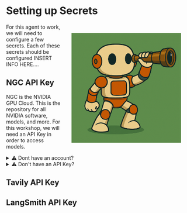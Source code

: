 # Setting up Secrets

<img src="_static/robots/spyglass.png" alt="Secrets Management Robot" style="float:right; max-width:300px;margin:25px;" />


For this agent to work, we will need to configure a few secrets.
Each of these secrets should be configured INSERT INFO HERE....

## NGC API Key

NGC is the NVIDIA GPU Cloud. This is the repository for all NVIDIA software, models, and more. For this workshop, we will need an API Key in order to access models.

<details>
<summary>⚠️ Dont have an account?</summary>

You can get free non-commercial access to NVIDIA NIMs with an [NVIDIA Developer Account](https://developer.nvidia.com/developer-program).
</details>

<details>
<summary>⚠️ Don't have an API Key?</summary>

Manage your API Keys from the [NGC console](https://org.ngc.nvidia.com/setup/api-keys).

</details>

## Tavily API Key

## LangSmith API Key

